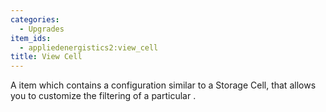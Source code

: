 ```yaml
---
categories:
  - Upgrades
item_ids:
  - appliedenergistics2:view_cell
title: View Cell
---
```


A item which contains a configuration similar to a Storage Cell, that allows
you to customize the filtering of a particular <ItemLink
id="appliedenergistics2:terminal"/>.

<RecipeFor id="appliedenergistics2:view_cell"/>
